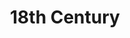 ---
title: 18th Century
layout: post
description: summary
permalink: /centuries/18
menu: nav/world/centuries.html
image: 
tags: [centuries]
---
